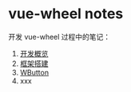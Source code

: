 # vue-wheel notes

开发 vue-wheel 过程中的笔记：

1. [开发概览](./overview.md)
3. [框架搭建](./framework-building.md)
4. [WButton](./wbutton.md)
5. xxx

